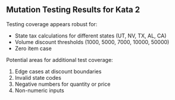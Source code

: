 ﻿## Mutation Testing Results for Kata 2

Testing coverage appears robust for:
- State tax calculations for different states (UT, NV, TX, AL, CA)
- Volume discount thresholds (1000, 5000, 7000, 10000, 50000)
- Zero item case

Potential areas for additional test coverage:
1. Edge cases at discount boundaries
2. Invalid state codes
3. Negative numbers for quantity or price
4. Non-numeric inputs
